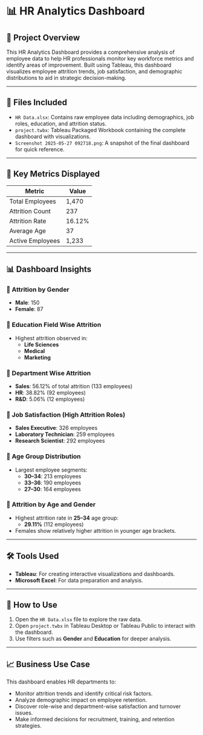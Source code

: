 # 📊 HR Analytics Dashboard

## 📝 Project Overview

This HR Analytics Dashboard provides a comprehensive analysis of employee data to help HR professionals monitor key workforce metrics and identify areas of improvement. Built using Tableau, this dashboard visualizes employee attrition trends, job satisfaction, and demographic distributions to aid in strategic decision-making.

---

## 📂 Files Included

- `HR Data.xlsx`: Contains raw employee data including demographics, job roles, education, and attrition status.
- `project.twbx`: Tableau Packaged Workbook containing the complete dashboard with visualizations.
- `Screenshot 2025-05-27 092718.png`: A snapshot of the final dashboard for quick reference.

---

## 📌 Key Metrics Displayed

| Metric              | Value         |
|---------------------|---------------|
| Total Employees     | 1,470         |
| Attrition Count     | 237           |
| Attrition Rate      | 16.12%        |
| Average Age         | 37            |
| Active Employees    | 1,233         |

---

## 📊 Dashboard Insights

### 🔹 Attrition by Gender
- **Male**: 150
- **Female**: 87

### 🔹 Education Field Wise Attrition
- Highest attrition observed in:
  - **Life Sciences**
  - **Medical**
  - **Marketing**

### 🔹 Department Wise Attrition
- **Sales**: 56.12% of total attrition (133 employees)
- **HR**: 38.82% (92 employees)
- **R&D**: 5.06% (12 employees)

### 🔹 Job Satisfaction (High Attrition Roles)
- **Sales Executive**: 326 employees
- **Laboratory Technician**: 259 employees
- **Research Scientist**: 292 employees

### 🔹 Age Group Distribution
- Largest employee segments:
  - **30–34**: 213 employees
  - **33–36**: 190 employees
  - **27–30**: 164 employees

### 🔹 Attrition by Age and Gender
- Highest attrition rate in **25–34** age group:
  - **29.11%** (112 employees)
- Females show relatively higher attrition in younger age brackets.

---

## 🛠️ Tools Used

- **Tableau**: For creating interactive visualizations and dashboards.
- **Microsoft Excel**: For data preparation and analysis.

---

## 🚀 How to Use

1. Open the `HR Data.xlsx` file to explore the raw data.
2. Open `project.twbx` in Tableau Desktop or Tableau Public to interact with the dashboard.
3. Use filters such as **Gender** and **Education** for deeper analysis.

---

## 📈 Business Use Case

This dashboard enables HR departments to:
- Monitor attrition trends and identify critical risk factors.
- Analyze demographic impact on employee retention.
- Discover role-wise and department-wise satisfaction and turnover issues.
- Make informed decisions for recruitment, training, and retention strategies.
